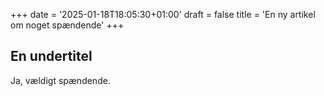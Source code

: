 +++
date = '2025-01-18T18:05:30+01:00'
draft = false
title = 'En ny artikel om noget spændende'
+++
## En undertitel
Ja, vældigt spændende.